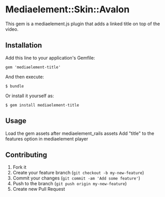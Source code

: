 # Mediaelement::Skin::Avalon

This gem is a mediaelement.js plugin that adds a linked title on top of the video.

## Installation

Add this line to your application's Gemfile:

    gem 'mediaelement-title'

And then execute:

    $ bundle

Or install it yourself as:

    $ gem install mediaelement-title

## Usage

Load the gem assets after mediaelement_rails assets
Add "title" to the features option in mediaelement player

## Contributing

1. Fork it
2. Create your feature branch (`git checkout -b my-new-feature`)
3. Commit your changes (`git commit -am 'Add some feature'`)
4. Push to the branch (`git push origin my-new-feature`)
5. Create new Pull Request
